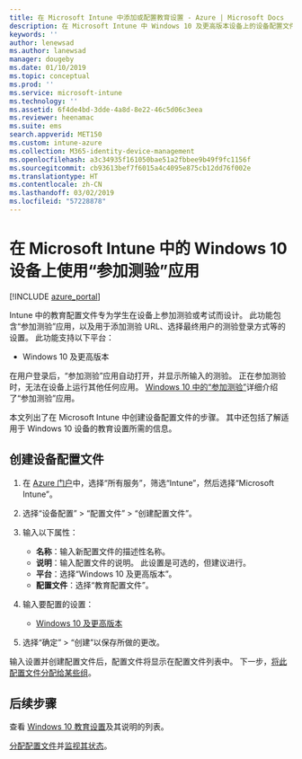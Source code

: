 ```yaml
---
title: 在 Microsoft Intune 中添加或配置教育设置 - Azure | Microsoft Docs
description: 在 Microsoft Intune 中 Windows 10 及更高版本设备上的设备配置文件中使用“参加测验”应用。 使用教育设置创建配置文件，输入测验应用 URL，选择用户登录方式，在测验期间监视屏幕，以及在测验期间允许或阻止文本建议。
keywords: ''
author: lenewsad
ms.author: lanewsad
manager: dougeby
ms.date: 01/10/2019
ms.topic: conceptual
ms.prod: ''
ms.service: microsoft-intune
ms.technology: ''
ms.assetid: 6f4de4bd-3dde-4a8d-8e22-46c5d06c3eea
ms.reviewer: heenamac
ms.suite: ems
search.appverid: MET150
ms.custom: intune-azure
ms.collection: M365-identity-device-management
ms.openlocfilehash: a3c34935f161050bae51a2fbbee9b49f9fc1156f
ms.sourcegitcommit: cb93613bef7f6015a4c4095e875cb12dd76f002e
ms.translationtype: HT
ms.contentlocale: zh-CN
ms.lasthandoff: 03/02/2019
ms.locfileid: "57228878"
---
```

# <a name="use-the-take-a-test-app-on-windows-10-devices-in-microsoft-intune"></a>在 Microsoft Intune 中的 Windows 10 设备上使用“参加测验”应用

[!INCLUDE [azure_portal](./includes/azure_portal.md)]

Intune 中的教育配置文件专为学生在设备上参加测验或考试而设计。 此功能包含“参加测验”应用，以及用于添加测验 URL、选择最终用户的测验登录方式等的设置。 此功能支持以下平台：

- Windows 10 及更高版本

在用户登录后，“参加测验”应用自动打开，并显示所输入的测验。 正在参加测验时，无法在设备上运行其他任何应用。 [Windows 10 中的“参加测验”](https://docs.microsoft.com/education/windows/take-tests-in-windows-10)详细介绍了“参加测验”应用。

本文列出了在 Microsoft Intune 中创建设备配置文件的步骤。 其中还包括了解适用于 Windows 10 设备的教育设置所需的信息。

## <a name="create-a-device-profile"></a>创建设备配置文件

1. 在 [Azure 门户](https://portal.azure.com)中，选择“所有服务”，筛选“Intune”，然后选择“Microsoft Intune”。
2. 选择“设备配置” > “配置文件” > “创建配置文件”。
3. 输入以下属性：

    - **名称**：输入新配置文件的描述性名称。
    - **说明**：输入配置文件的说明。 此设置是可选的，但建议进行。
    - **平台**：选择“Windows 10 及更高版本”。
    - **配置文件**：选择“教育配置文件”。

4. 输入要配置的设置：

    - [Windows 10 及更高版本](education-settings-windows.md)

5. 选择“确定” > “创建”以保存所做的更改。

输入设置并创建配置文件后，配置文件将显示在配置文件列表中。 下一步，[将此配置文件分配给某些组](device-profile-assign.md)。

## <a name="next-steps"></a>后续步骤

查看 [Windows 10 教育设置](education-settings-windows.md)及其说明的列表。

[分配配置文件](device-profile-assign.md)并[监视其状态](device-profile-monitor.md)。
